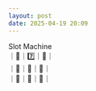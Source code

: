 ```yaml
---
layout: post
date: 2025-04-19 20:09
---
```


Slot Machine<br />
｜🍇｜7️⃣｜💎｜<br />
｜🏴｜🍇｜🍇｜<br />
｜🍒｜🍒｜🤡｜<br />

